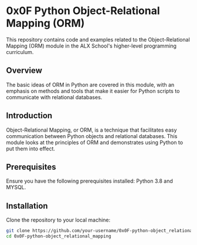 # 0x0F Python Object-Relational Mapping (ORM)

This repository contains code and examples related to the Object-Relational Mapping (ORM) module in the ALX School's higher-level programming curriculum.

## Overview
The basic ideas of ORM in Python are covered in this module, with an emphasis on methods and tools that make it easier for Python scripts to communicate with relational databases.
## Introduction
Object-Relational Mapping, or ORM, is a technique that facilitates easy communication between Python objects and relational databases. This module looks at the principles of ORM and demonstrates using Python to put them into effect.
## Prerequisites
Ensure you have the following prerequisites installed: Python 3.8 and MYSQL. 
## Installation

Clone the repository to your local machine:

```bash
git clone https://github.com/your-username/0x0F-python-object_relational_mapping.git
cd 0x0F-python-object_relational_mapping
